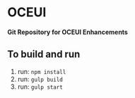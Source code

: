 # OCEUI
**Git Repository for OCEUI Enhancements**


## To build and run
 1. run: `npm install`
 2. run: `gulp build`
 3. run: `gulp start`